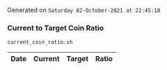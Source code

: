 Generated on `Saturday 02-October-2021 at 22:45:18`

### Current to Target Coin Ratio
`current_coin_ratio.sh`

Date|Current|Target|Ratio
---|---|---|---
